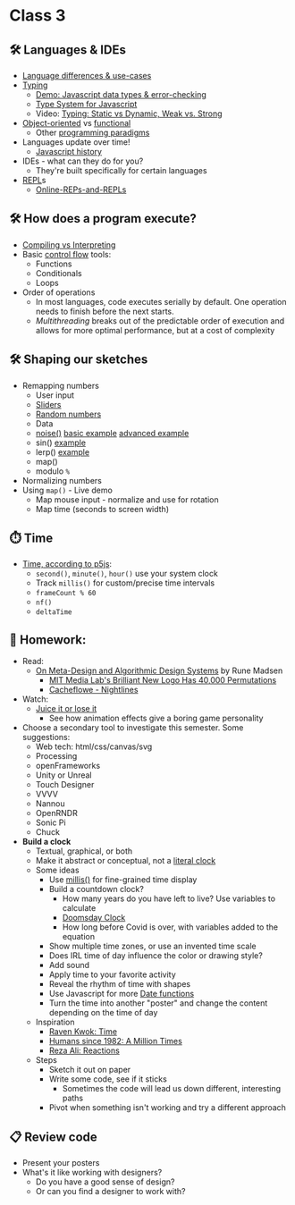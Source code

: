 # Class 3

## 🛠️ Languages & IDEs

- [Language differences & use-cases](https://www.quora.com/What-are-the-differences-that-exist-between-programming-languages/answer/James-Barton-129)
- [Typing](https://en.wikipedia.org/wiki/Type_system)
  - [Demo: Javascript data types & error-checking](https://editor.p5js.org/cacheflowe/sketches/RIT2lquNi)
  - [Type System for Javascript](https://dev.to/melodyleonard/type-system-for-javascript-1c1a)
  - Video: [Typing: Static vs Dynamic, Weak vs. Strong](https://www.youtube.com/watch?v=C5fr0LZLMAs)
- [Object-oriented](https://www.youtube.com/watch?v=m_MQYyJpIjg) vs [functional](https://www.youtube.com/watch?v=XGNYDjyD6G8)
  - Other [programming paradigms](https://en.wikipedia.org/wiki/Programming_paradigm)
- Languages update over time!
  - [Javascript history](https://www.educative.io/blog/javascript-versions-history)
- IDEs - what can they do for you?
  - They're built specifically for certain languages
- [REPL](https://en.wikipedia.org/wiki/Read%E2%80%93eval%E2%80%93print_loop)s
  - [Online-REPs-and-REPLs](https://joel.franusic.com/online-reps-and-repls)

## 🛠️ How does a program execute?

- [Compiling vs Interpreting](https://yesfordev.com/is-javascript-compiled-or-interpreted/)
- Basic [control flow](https://en.wikipedia.org/wiki/Control_flow) tools:
  - Functions
  - Conditionals
  - Loops
- Order of operations
  - In most languages, code executes serially by default. One operation needs to finish before the next starts.
  - *Multithreading* breaks out of the predictable order of execution and allows for more optimal performance, but at a cost of complexity

## 🛠️ Shaping our sketches

- Remapping numbers
  - User input
  - [Sliders](https://editor.p5js.org/cacheflowe/sketches/t7su_ViJ3)
  - [Random numbers](https://happycoding.io/tutorials/p5js/random)
  - Data
  - [noise()](https://twitter.com/pantrymoth/status/1557085719318990850) [basic example](https://editor.p5js.org/cacheflowe/sketches/rTspcZzcf) [advanced example](https://editor.p5js.org/cacheflowe/sketches/GemonFb9A)
  - sin() [example](https://www.hailpixel.com/articles/generative-art-simple-mathematics)
  - lerp() [example](https://editor.p5js.org/cacheflowe/sketches/GemonFb9A)
  - map()
  - modulo `%`
- Normalizing numbers
- Using `map()` - Live demo
  - Map mouse input - normalize and use for rotation
  - Map time (seconds to screen width)

## ⏱️ Time

- [Time, according to p5js](https://editor.p5js.org/cacheflowe/sketches/EdkIstnmFL):
  - `second()`, `minute()`, `hour()` use your system clock
  - Track `millis()` for custom/precise time intervals
  - `frameCount % 60`
  - `nf()`
  - `deltaTime`

## 📝 Homework:

- Read:
  - [On Meta-Design and Algorithmic Design Systems](https://runemadsen.com/blog/on-meta-design-and-algorithmic-design-systems/) by Rune Madsen
    - [MIT Media Lab's Brilliant New Logo Has 40,000 Permutations](https://www.fastcompany.com/1663378/mit-media-labs-brilliant-new-logo-has-40000-permutations-video)
    - [Cacheflowe - Nightlines](https://cacheflowe.com/art/physical/nightlines-t-shirt)
- Watch:
  - [Juice it or lose it](https://www.youtube.com/watch?v=Fy0aCDmgnxg)
    - See how animation effects give a boring game personality
- Choose a secondary tool to investigate this semester. Some suggestions:
  - Web tech: html/css/canvas/svg
  - Processing
  - openFrameworks
  - Unity or Unreal
  - Touch Designer
  - VVVV
  - Nannou
  - OpenRNDR
  - Sonic Pi
  - Chuck
- **Build a clock**
  - Textual, graphical, or both
  - Make it abstract or conceptual, not a [literal clock](https://editor.p5js.org/p5/sketches/Input:_Clock)
  - Some ideas
    - Use [millis()](https://p5js.org/reference/p5/millis/) for fine-grained time display
    - Build a countdown clock?
      - How many years do you have left to live? Use variables to calculate
      - [Doomsday Clock](https://thebulletin.org/doomsday-clock/current-time/)
      - How long before Covid is over, with variables added to the equation
    - Show multiple time zones, or use an invented time scale
    - Does IRL time of day influence the color or drawing style?
    - Add sound
    - Apply time to your favorite activity
    - Reveal the rhythm of time with shapes
    - Use Javascript for more [Date functions](https://flaviocopes.com/javascript-dates/)
    - Turn the time into another "poster" and change the content depending on the time of day
  - Inspiration
    - [Raven Kwok: Time](http://ravenkwok.com/time/)
    - [Humans since 1982: A Million Times](https://vimeo.com/channels/staffpicks/60491636)
    - [Reza Ali: Reactions](https://www.instagram.com/p/CBogs4FH4E0/)
  - Steps
    - Sketch it out on paper
    - Write some code, see if it sticks
      - Sometimes the code will lead us down different, interesting paths
    - Pivot when something isn't working and try a different approach

## 📋 Review code

- Present your posters
- What's it like working with designers?
  - Do you have a good sense of design?
  - Or can you find a designer to work with?
